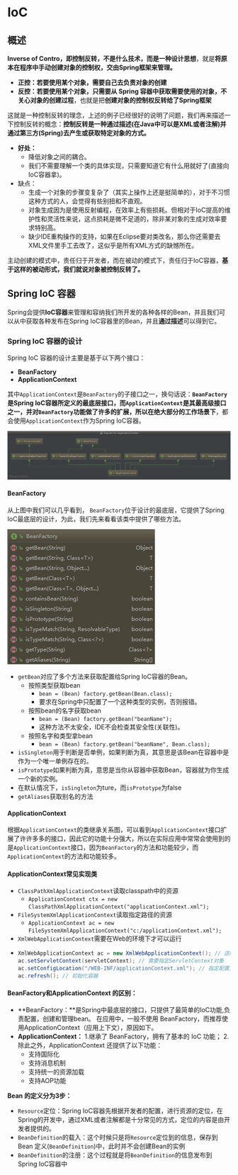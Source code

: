 # IoC

## 概述

**Inverse of Contro，即控制反转，**不是什么技术，而是一种**设计思想**，就是**将原本在程序中手动创建对象的控制权，交由Spring框架来管理。**

* **正控：**若要使用某个对象，需要**自己去负责对象的创建**
* **反控：**若要使用某个对象，只需要**从 Spring 容器中获取需要使用的对象，不关心对象的创建过程**，也就是把**创建对象的控制权反转给了Spring框架**

这就是一种控制反转的理念，上述的例子已经很好的说明了问题，我们再来描述一下控制反转的概念：**控制反转是一种通过描述\(在Java中可以是XML或者注解\)并通过第三方\(Spring\)去产生或获取特定对象的方式。**

* **好处：**
  * 降低对象之间的耦合。
  * 我们不需要理解一个类的具体实现，只需要知道它有什么用就好了\(直接向IoC容器拿\)。
* 缺点：
  * 生成一个对象的步骤变复杂了（其实上操作上还是挺简单的），对于不习惯这种方式的人，会觉得有些别扭和不直观。
  * 对象生成因为是使用反射编程，在效率上有些损耗。但相对于IoC提高的维护性和灵活性来说，这点损耗是微不足道的，除非某对象的生成对效率要求特别高。
  * 缺少IDE重构操作的支持，如果在Eclipse要对类改名，那么你还需要去XML文件里手工去改了，这似乎是所有XML方式的缺憾所在。

主动创建的模式中，责任归于开发者，而在被动的模式下，责任归于IoC容器，**基于这样的被动形式，我们就说对象被控制反转了。**

## Spring IoC 容器

Spring会提供**IoC容器**来管理和容纳我们所开发的各种各样的Bean，并且我们可以从中获取各种发布在Spring IoC容器里的Bean，并且**通过描述**可以得到它。

### **Spring IoC 容器的设计**

Spring IoC 容器的设计主要是基于以下两个接口：

* **BeanFactory**
* **ApplicationContext**

其中`ApplicationContext`是`BeanFactory`的子接口之一，换句话说：**`BeanFactory`是Spring IoC容器所定义的最底层接口，**而`ApplicationContext`是其最高级接口之一，并对`BeanFactory`功能做了许多的扩展，所以在**绝大部分的工作场景下**，都会使用`ApplicationContext`作为Spring IoC容器。

![](../../../.gitbook/assets/image%20%289%29.png)

#### **BeanFactory**

从上图中我们可以几乎看到， `BeanFactory`位于设计的最底层，它提供了Spring IoC最底层的设计，为此，我们先来看看该类中提供了哪些方法。

![](../../../.gitbook/assets/image%20%2819%29.png)

* `getBean`对应了多个方法来获取配置给Spring IoC容器的Bean。
  * 按照类型获取bean
    * `bean = (Bean) factory.getBean(Bean.class);`
    * 要求在Spring中只配置了一个这种类型的实例，否则报错。
  * 按照bean的名字获取bean
    * `bean = (Bean) factory.getBean("beanName");`
    * 这种方法不太安全，IDE不会检查其安全性\(关联性\)。
  * 按照名字和类型拿bean
    * `bean = (Bean) factory.getBean("beanName", Bean.class);`
* `isSingleton`用于判断是否单例，如果判断为真，其意思是该Bean在容器中是作为一个唯一单例存在的。
* `isPrototype`如果判断为真，意思是当你从容器中获取Bean，容器就为你生成一个新的实例。
* 在默认情况下，`isSingleton`为ture，而`isPrototype`为false
* `getAliases`获取别名的方法

#### **ApplicationContext**

根据`ApplicationContext`的类继承关系图，可以看到`ApplicationContext`接口扩展了许许多多的接口，因此它的功能十分强大，所以在实际应用中常常会使用到的是`ApplicationContext`接口，因为`BeanFactory`的方法和功能较少，而`ApplicationContext`的方法和功能较多。

#### **ApplicationContext常见实现类**

* `ClassPathXmlApplicationContext`读取classpath中的资源
  * `ApplicationContext ctx = new ClassPathXmlApplicationContext("applicationContext.xml");`
* `FileSystemXmlApplicationContext`读取指定路径的资源
  * `ApplicationContext ac = new FileSystemXmlApplicationContext("c:/applicationContext.xml");`
* `XmlWebApplicationContext`需要在Web的环境下才可以运行
* ```java
  XmlWebApplicationContext ac = new XmlWebApplicationContext(); // 这时并没有初始化容器
  ac.setServletContext(servletContext); // 需要指定ServletContext对象
  ac.setConfigLocation("/WEB-INF/applicationContext.xml"); // 指定配置文件路径，开头的斜线表示Web应用的根目录
  ac.refresh(); // 初始化容器
  ```

#### **BeanFactory和ApplicationContext 的区别：**

* **BeanFactory：**是Spring中最底层的接口，只提供了最简单的IoC功能,负责配置，创建和管理bean。 在应用中，一般不使用 BeanFactory，而推荐使用ApplicationContext（应用上下文），原因如下。
* **ApplicationContext：** 1.继承了 BeanFactory，拥有了基本的 IoC 功能； 2.除此之外，ApplicationContext 还提供了以下功能：
  * 支持国际化
  * 支持消息机制
  * 支持统一的资源加载
  * 支持AOP功能

**Bean 的定义分为3步：**

* `Resource`定位：Spring IoC容器先根据开发者的配置，进行资源的定位，在Spring的开发中，通过XML或者注解都是十分常见的方式，定位的内容是由开发者提供的。
* `BeanDefinition`的载入：这个时候只是将`Resource`定位到的信息，保存到 Bean 定义\(`BeanDefinition`\)中，此时并不会创建Bean的实例
* `BeanDefinition`的注册：这个过程就是将`BeanDefinition`的信息发布到Spring IoC容器中

